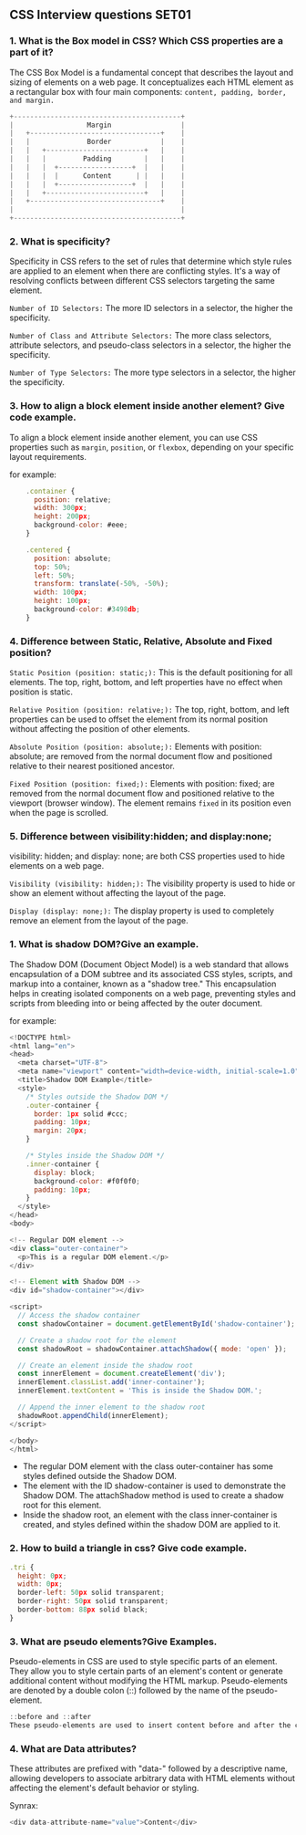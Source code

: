 ## CSS Interview questions SET01

### 1. What is the Box model in CSS? Which CSS properties are a part of it?

The CSS Box Model is a fundamental concept that describes the layout and sizing of elements on a web page. It conceptualizes each HTML element as a rectangular box with four main components: `content, padding, border, and margin.`

```js
+-----------------------------------------+
|                  Margin                 |
|   +--------------------------------+    |
|   |              Border            |    |
|   |   +------------------------+   |    |
|   |   |         Padding        |   |    |
|   |   |  +------------------+  |   |    |
|   |   |  |      Content      | |   |    |
|   |   |  +------------------+  |   |    |
|   |   +------------------------+   |    |
|   +--------------------------------+    |
|                                         |
+-----------------------------------------+
```

### 2. What is specificity?

Specificity in CSS refers to the set of rules that determine which style rules are applied to an element when there are conflicting styles. It's a way of resolving conflicts between different CSS selectors targeting the same element.

`Number of ID Selectors:` The more ID selectors in a selector, the higher the specificity.

`Number of Class and Attribute Selectors:` The more class selectors, attribute selectors, and pseudo-class selectors in a selector, the higher the specificity.

`Number of Type Selectors:` The more type selectors in a selector, the higher the specificity.

### 3. How to align a block element inside another element? Give code example.

To align a block element inside another element, you can use CSS properties such as `margin`, `position`, or `flexbox`, depending on your specific layout requirements.

for example:

```js
    .container {
      position: relative;
      width: 300px;
      height: 200px;
      background-color: #eee;
    }

    .centered {
      position: absolute;
      top: 50%;
      left: 50%;
      transform: translate(-50%, -50%);
      width: 100px;
      height: 100px;
      background-color: #3498db;
    }
```

### 4. Difference between Static, Relative, Absolute and Fixed position?

`Static Position (position: static;):` This is the default positioning for all elements. The top, right, bottom, and left properties have no effect when position is static.

`Relative Position (position: relative;):` The top, right, bottom, and left properties can be used to offset the element from its normal position without affecting the position of other elements.

`Absolute Position (position: absolute;):` Elements with position: absolute; are removed from the normal document flow and positioned relative to their nearest positioned ancestor.

`Fixed Position (position: fixed;):` Elements with position: fixed; are removed from the normal document flow and positioned relative to the viewport (browser window). The element remains `fixed` in its position even when the page is scrolled.

### 5. Difference between visibility:hidden; and display:none;

visibility: hidden; and display: none; are both CSS properties used to hide elements on a web page.

`Visibility (visibility: hidden;):` The visibility property is used to hide or show an element without affecting the layout of the page.

`Display (display: none;):` The display property is used to completely remove an element from the layout of the page.

### 1. What is shadow DOM?Give an example.

The Shadow DOM (Document Object Model) is a web standard that allows encapsulation of a DOM subtree and its associated CSS styles, scripts, and markup into a container, known as a "shadow tree." This encapsulation helps in creating isolated components on a web page, preventing styles and scripts from bleeding into or being affected by the outer document.

for example:

```js
<!DOCTYPE html>
<html lang="en">
<head>
  <meta charset="UTF-8">
  <meta name="viewport" content="width=device-width, initial-scale=1.0">
  <title>Shadow DOM Example</title>
  <style>
    /* Styles outside the Shadow DOM */
    .outer-container {
      border: 1px solid #ccc;
      padding: 10px;
      margin: 20px;
    }

    /* Styles inside the Shadow DOM */
    .inner-container {
      display: block;
      background-color: #f0f0f0;
      padding: 10px;
    }
  </style>
</head>
<body>

<!-- Regular DOM element -->
<div class="outer-container">
  <p>This is a regular DOM element.</p>
</div>

<!-- Element with Shadow DOM -->
<div id="shadow-container"></div>

<script>
  // Access the shadow container
  const shadowContainer = document.getElementById('shadow-container');

  // Create a shadow root for the element
  const shadowRoot = shadowContainer.attachShadow({ mode: 'open' });

  // Create an element inside the shadow root
  const innerElement = document.createElement('div');
  innerElement.classList.add('inner-container');
  innerElement.textContent = 'This is inside the Shadow DOM.';

  // Append the inner element to the shadow root
  shadowRoot.appendChild(innerElement);
</script>

</body>
</html>
```

- The regular DOM element with the class outer-container has some styles defined outside the Shadow DOM.
- The element with the ID shadow-container is used to demonstrate the Shadow DOM. The attachShadow method is used to create a shadow root for this element.
- Inside the shadow root, an element with the class inner-container is created, and styles defined within the shadow DOM are applied to it.

### 2. How to build a triangle in css? Give code example.

```js
.tri {
  height: 0px;
  width: 0px;
  border-left: 50px solid transparent;
  border-right: 50px solid transparent;
  border-bottom: 88px solid black;
}
```

### 3. What are pseudo elements?Give Examples.

Pseudo-elements in CSS are used to style specific parts of an element. They allow you to style certain parts of an element's content or generate additional content without modifying the HTML markup. Pseudo-elements are denoted by a double colon (::) followed by the name of the pseudo-element.

```js
::before and ::after
These pseudo-elements are used to insert content before and after the content of an element, respectively.
```

### 4. What are Data attributes?

These attributes are prefixed with "data-" followed by a descriptive name, allowing developers to associate arbitrary data with HTML elements without affecting the element's default behavior or styling.

Synrax:

```js
<div data-attribute-name="value">Content</div>
```
